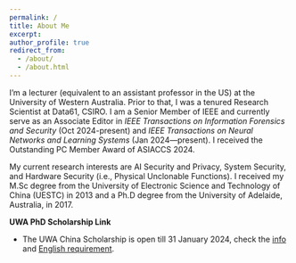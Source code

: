 ```yaml
---
permalink: /
title: About Me
excerpt: 
author_profile: true
redirect_from: 
  - /about/
  - /about.html
---
```


I’m a lecturer (equivalent to an assistant professor in the US) at the University of Western Australia. Prior to that, I was a tenured Research Scientist at Data61, CSIRO. I am a Senior Member of IEEE and currently serve as an Associate Editor in *IEEE Transactions on Information Forensics and Security* (Oct 2024-present) and *IEEE Transactions on Neural Networks and Learning Systems* (Jan 2024—present). I received the Outstanding PC Member Award of ASIACCS 2024.

My current research interests are AI Security and Privacy, System Security, and Hardware Security (i.e., Physical Unclonable Functions). I received  my  M.Sc  degree  from the University of Electronic Science and Technology of China (UESTC) in 2013 and a Ph.D degree from the University of Adelaide, Australia, in 2017. 

**UWA PhD Scholarship Link** 

- The UWA China Scholarship is open till 31 January 2024, check the [info](https://researchdegrees.uwa.edu.au/scholarships/8qq4q/uwa-china-scholarships) and [English requirement](https://researchdegrees.uwa.edu.au/scholarships/8qq4q/uwa-china-scholarships).


